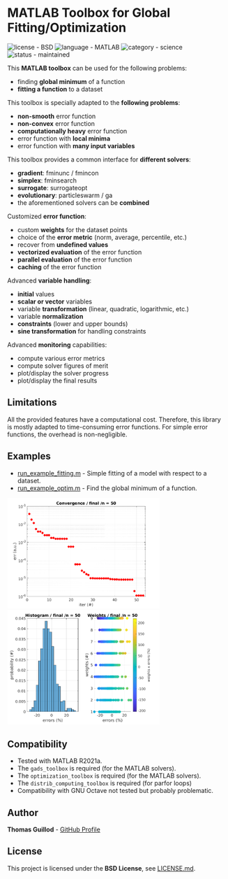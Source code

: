 # MATLAB Toolbox for Global Fitting/Optimization

![license - BSD](https://img.shields.io/badge/license-BSD-green)
![language - MATLAB](https://img.shields.io/badge/language-MATLAB-blue)
![category - science](https://img.shields.io/badge/category-science-lightgrey)
![status - maintained](https://img.shields.io/badge/status-maintained-green)

This **MATLAB toolbox** can be used for the following problems:
* finding **global minimum** of a function
* **fitting a function** to a dataset

This toolbox is specially adapted to the **following problems**:
* **non-smooth** error function
* **non-convex** error function
* **computationally heavy** error function
* error function with **local minima**
* error function with **many input variables**

This toolbox provides a common interface for **different solvers**:
* **gradient**: fminunc / fmincon
* **simplex**: fminsearch
* **surrogate**: surrogateopt
* **evolutionary**: particleswarm / ga
* the aforementioned solvers can be **combined**

Customized **error function**:
* custom **weights** for the dataset points
* choice of the **error metric** (norm, average, percentile, etc.)
* recover from **undefined values**
* **vectorized evaluation** of the error function
* **parallel evaluation** of the error function
* **caching** of the error function

Advanced **variable handling**:
* **initial** values
* **scalar or vector** variables
* variable **transformation** (linear, quadratic, logarithmic, etc.)
* variable **normalization**
* **constraints** (lower and upper bounds)
* **sine transformation** for handling constraints

Advanced **monitoring** capabilities:
* compute various error metrics
* compute solver figures of merit
* plot/display the solver progress
* plot/display the final results

## Limitations

All the provided features have a computational cost.
Therefore, this library is mostly adapted to time-consuming error functions.
For simple error functions, the overhead is non-negligible.

## Examples

* [run_example_fitting.m](run_example_fitting.m) - Simple fitting of a model with respect to a dataset.
* [run_example_optim.m](run_example_optim.m) - Find the global minimum of a function.

<p float="middle">
    <img src="readme_img/convergence.png" width="350">
    <img src="readme_img/histogram.png" width="350">
</p>

## Compatibility

* Tested with MATLAB R2021a.
* The `gads_toolbox` is required (for the MATLAB solvers).
* The `optimization_toolbox` is required (for the MATLAB solvers).
* The `distrib_computing_toolbox` is required (for parfor loops)
* Compatibility with GNU Octave not tested but probably problematic.

## Author

**Thomas Guillod** - [GitHub Profile](https://github.com/otvam)

## License

This project is licensed under the **BSD License**, see [LICENSE.md](LICENSE.md).
